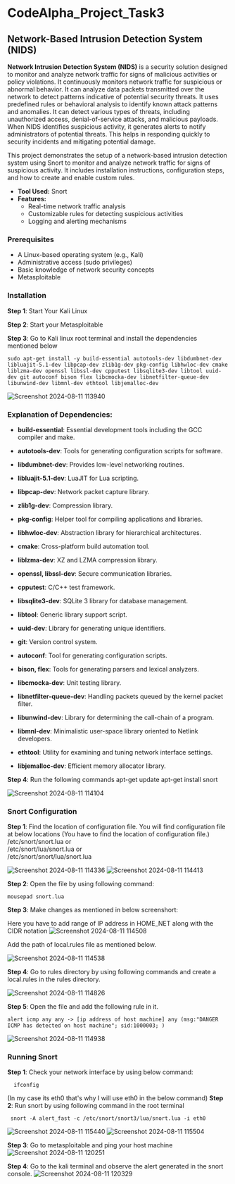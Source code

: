 # CodeAlpha_Project_Task3
## Network-Based Intrusion Detection System (NIDS)
  **Network Intrusion Detection System (NIDS)** is a security solution designed to monitor and analyze network traffic for signs of malicious activities or policy violations. It continuously monitors network traffic for suspicious or abnormal behavior. It can analyze data packets transmitted over the network to detect patterns indicative of potential security threats. It uses predefined rules or behavioral analysis to identify known attack patterns and anomalies. It can detect various types of threats, including unauthorized access, denial-of-service attacks, and malicious payloads. When NIDS identifies suspicious activity, it generates alerts to notify administrators of potential threats. This helps in responding quickly to security incidents and mitigating potential damage.

This project demonstrates the setup of a network-based intrusion detection system using Snort to monitor and analyze network traffic for signs of suspicious activity. It includes installation instructions, configuration steps, and how to create and enable custom rules.

- **Tool Used:** Snort
- **Features:** 
  - Real-time network traffic analysis
  - Customizable rules for detecting suspicious activities
  - Logging and alerting mechanisms
 
    
### Prerequisites

- A Linux-based operating system (e.g., Kali)
- Administrative access (sudo privileges)
- Basic knowledge of network security concepts
- Metasploitable

### Installation

**Step 1**: Start Your Kali Linux

**Step 2**: Start your Metasploitable

**Step 3**: Go to Kali linux root terminal and install the dependencies mentioned below
   
    sudo apt-get install -y build-essential autotools-dev libdumbnet-dev libluajit-5.1-dev libpcap-dev zlib1g-dev pkg-config libhwloc-dev cmake liblzma-dev openssl libssl-dev cpputest libsqlite3-dev libtool uuid-dev git autoconf bison flex libcmocka-dev libnetfilter-queue-dev libunwind-dev libmnl-dev ethtool libjemalloc-dev

![Screenshot 2024-08-11 113940](https://github.com/user-attachments/assets/992d1c87-a485-4833-9a26-044118004aa1)

### Explanation of Dependencies: 
  
   - **build-essential**: Essential development tools including the GCC compiler and make.
  
   - **autotools-dev**: Tools for generating configuration scripts for software.
   
   - **libdumbnet-dev**: Provides low-level networking routines.
   
   - **libluajit-5.1-dev**: LuaJIT for Lua scripting.
   
   - **libpcap-dev**: Network packet capture library.
   
   - **zlib1g-dev**: Compression library.
   
   - **pkg-config**: Helper tool for compiling applications and libraries.
   
   - **libhwloc-dev**: Abstraction library for hierarchical architectures.
   
   - **cmake**: Cross-platform build automation tool.
   
   - **liblzma-dev**: XZ and LZMA compression library.
   
   - **openssl, libssl-dev**: Secure communication libraries.
   
   - **cpputest**: C/C++ test framework.
   
   - **libsqlite3-dev**: SQLite 3 library for database management.
   
   - **libtool**: Generic library support script.
   
   - **uuid-dev**: Library for generating unique identifiers.
   
   - **git**: Version control system.
   
   - **autoconf**: Tool for generating configuration scripts.
   
   - **bison, flex**: Tools for generating parsers and lexical analyzers.
   
   - **libcmocka-dev**: Unit testing library. 
   
   - **libnetfilter-queue-dev**: Handling packets queued by the kernel packet filter.
   
   - **libunwind-dev**: Library for determining the call-chain of a program.
   
   - **libmnl-dev**: Minimalistic user-space library oriented to Netlink developers.
   
   - **ethtool**: Utility for examining and tuning network interface settings.
   
   - **libjemalloc-dev**: Efficient memory allocator library.



**Step 4**: Run the following commands
  apt-get update 
  apt-get install snort

![Screenshot 2024-08-11 114104](https://github.com/user-attachments/assets/0785c861-0d21-4d62-8841-92802d603eaf)


### Snort Configuration

**Step 1**: Find the location of configuration file.
 You will find configuration file at below locations (You have to find the location of configuration file.)
  /etc/snort/snort.lua
 or   
  /etc/snort/lua/snort.lua
 or   
  /etc/snort/snort/lua/snort.lua

![Screenshot 2024-08-11 114336](https://github.com/user-attachments/assets/8e943674-8d15-4495-8641-84f85a72ea3c)
![Screenshot 2024-08-11 114413](https://github.com/user-attachments/assets/778c3b8a-9d84-4bc1-b8c5-01cfa8c69535)

**Step 2**: Open the file by using following command:
    
    mousepad snort.lua
**Step 3**: Make changes as mentioned in below screenshort:

 Here you have to add range of IP address in HOME_NET along with the CIDR notation
![Screenshot 2024-08-11 114508](https://github.com/user-attachments/assets/e3d2a8c4-a671-4fbb-b21a-f40a4a1258c8)

 Add the path of local.rules file as mentioned below.
 
![Screenshot 2024-08-11 114538](https://github.com/user-attachments/assets/b75602f3-6aa0-4e64-ad29-ddf732484502)

**Step 4**: Go to rules directory by using following commands and create a local.rules in the rules directory.
    
![Screenshot 2024-08-11 114826](https://github.com/user-attachments/assets/ed44d7e5-ff8d-4a45-8c31-c962a2510f0d)

**Step 5**: Open the file and add the following rule in it.

    alert icmp any any -> [ip address of host machine] any (msg:"DANGER ICMP has detected on host machine"; sid:1000003; )
    
![Screenshot 2024-08-11 114938](https://github.com/user-attachments/assets/db1eb7e7-8897-4ba8-a725-9a4e0f6f1c5a)

### Running Snort
**Step 1**: Check your network interface by using below command:
      
      ifconfig
  (In my case its eth0 that's why I will use eth0 in the below command)
**Step 2**: Run snort by using following command in the root terminal
     
     snort -A alert_fast -c /etc/snort/snort3/lua/snort.lua -i eth0
  ![Screenshot 2024-08-11 115440](https://github.com/user-attachments/assets/1552b1e4-596b-477f-a195-147755a989b3)
  ![Screenshot 2024-08-11 115504](https://github.com/user-attachments/assets/aeaf30ef-e96e-4f30-8733-faea03fd3d7a)

**Step 3**: Go to metasploitable and ping your host machine 
 ![Screenshot 2024-08-11 120251](https://github.com/user-attachments/assets/5bef55ca-2be2-4d47-a57c-afd013b954fa)

**Step 4**: Go to the kali terminal and observe the alert generated in the snort console.
![Screenshot 2024-08-11 120329](https://github.com/user-attachments/assets/782d5101-f587-468b-aa15-ae40f2d5381c)




 
 
